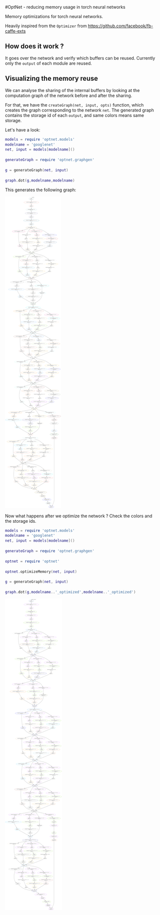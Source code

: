#OptNet - reducing memory usage in torch neural networks

Memory optimizations for torch neural networks.

Heavily inspired from the `Optimizer` from https://github.com/facebook/fb-caffe-exts

## How does it work ?

It goes over the network and verify which buffers can be reused. Currently only
the `output` of each module are reused.

## Visualizing the memory reuse

We can analyse the sharing of the internal buffers by looking at the computation
graph of the network before and after the sharing.

For that, we have the `createGraph(net, input, opts)` function, which creates the
graph corresponding to the network `net`. The generated graph contains the storage
id of each `output`, and same colors means same storage.

Let's have a look:

```lua
models = require 'optnet.models'
modelname = 'googlenet'
net, input = models[modelname]()

generateGraph = require 'optnet.graphgen'

g = generateGraph(net, input)

graph.dot(g,modelname,modelname)

```

This generates the following graph:

![GoogleNet without memory optimization](doc/googlenet.gif)

Now what happens after we optimize the network ? Check the colors and the storage
ids.

```lua
models = require 'optnet.models'
modelname = 'googlenet'
net, input = models[modelname]()

generateGraph = require 'optnet.graphgen'

optnet = require 'optnet'

optnet.optimizeMemory(net, input)

g = generateGraph(net, input)

graph.dot(g,modelname..'_optimized',modelname..'_optimized')
```
![GoogleNet with memory optimization](doc/googlenet_optimized.gif)
